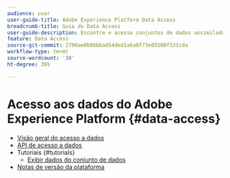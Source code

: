 ```yaml
---
audience: user
user-guide-title: Adobe Experience Platform Data Access
breadcrumb-title: Guia do Data Access
user-guide-description: Encontre e acesse conjuntos de dados assimilados no Experience Platform.
feature: Data Access
source-git-commit: 2790ae0b0bbba454ded1a6a8f73e05500f531cda
workflow-type: tm+mt
source-wordcount: '38'
ht-degree: 36%

---
```



# Acesso aos dados do Adobe Experience Platform {#data-access}

- [Visão geral do acesso a dados](home.md)
- [API de acesso a dados](api.md)
- Tutoriais {#tutorials}
   - [Exibir dados do conjunto de dados](tutorials/dataset-data.md)
- [Notas de versão da plataforma](https://www.adobe.com/go/platform-release-notes-en)